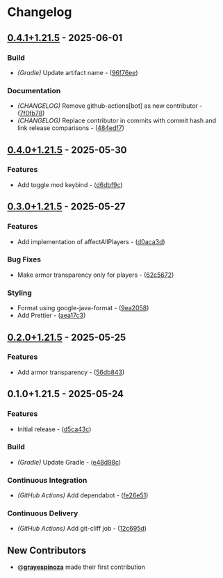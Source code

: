 # Changelog

## [0.4.1+1.21.5](https://github.com/grayespinoza/ldt/compare/0.4.0+1.21.5..0.4.1+1.21.5) - 2025-06-01

### Build

- *(Gradle)* Update artifact name - ([96f76ee](https://github.com/grayespinoza/ldt/commit/96f76ee2b40d0d81f2d19d512e2cb13d451ef1d1))

### Documentation

- *(CHANGELOG)* Remove github-actions[bot] as new contributor - ([7f0fb78](https://github.com/grayespinoza/ldt/commit/7f0fb7829cb67b81bfa71ad93c9533d31196cb57))
- *(CHANGELOG)* Replace contributor in commits with commit hash and link release comparisons - ([484edf7](https://github.com/grayespinoza/ldt/commit/484edf7621f8935071af3fdc8f81f2161d0cda89))
## [0.4.0+1.21.5](https://github.com/grayespinoza/ldt/compare/0.3.0+1.21.5..0.4.0+1.21.5) - 2025-05-30

### Features

- Add toggle mod keybind - ([d6dbf9c](https://github.com/grayespinoza/ldt/commit/d6dbf9cf1fca0e73d789fb14889e7a2d23e5d9df))
## [0.3.0+1.21.5](https://github.com/grayespinoza/ldt/compare/0.2.0+1.21.5..0.3.0+1.21.5) - 2025-05-27

### Features

- Add implementation of affectAllPlayers - ([d0aca3d](https://github.com/grayespinoza/ldt/commit/d0aca3d879325bbcb4446e6ce421f8d717784309))

### Bug Fixes

- Make armor transparency only for players - ([62c5672](https://github.com/grayespinoza/ldt/commit/62c56726121c91ad5f187eb281fd84ea62a7eed4))

### Styling

- Format using google-java-format - ([9ea2058](https://github.com/grayespinoza/ldt/commit/9ea2058f55db2c3d6d0a8a249da8755ff02c7c58))
- Add Prettier - ([aea17c3](https://github.com/grayespinoza/ldt/commit/aea17c350612f28ca4f4418bcbd186b021dfc1cd))
## [0.2.0+1.21.5](https://github.com/grayespinoza/ldt/compare/0.1.0+1.21.5..0.2.0+1.21.5) - 2025-05-25

### Features

- Add armor transparency - ([56db843](https://github.com/grayespinoza/ldt/commit/56db8431be6fd99b22b5c48577236fd87957677b))
## 0.1.0+1.21.5 - 2025-05-24

### Features

- Initial release - ([d5ca43c](https://github.com/grayespinoza/ldt/commit/d5ca43cd17549c34446165a6ecfb76781e98012d))

### Build

- *(Gradle)* Update Gradle - ([e48d98c](https://github.com/grayespinoza/ldt/commit/e48d98c6ca2d8dd752bf3a523b5af22d82e6bb89))

### Continuous Integration

- *(GitHub Actions)* Add dependabot - ([fe26e51](https://github.com/grayespinoza/ldt/commit/fe26e5157b76290dcc109edca337f0da28c6ef30))

### Continuous Delivery

- *(GitHub Actions)* Add git-cliff job - ([12c695d](https://github.com/grayespinoza/ldt/commit/12c695d98965983436377d24eee9fe607e12e0a4))

## New Contributors

- @**[grayespinoza](https://github.com/grayespinoza)** made their first contribution

